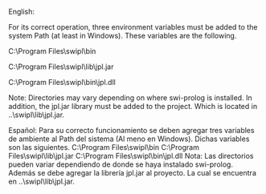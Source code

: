 English:

For its correct operation, three environment variables must be added to the system Path (at least in Windows). These variables are the following.

C:\Program Files\swipl\bin

C:\Program Files\swipl\lib\jpl.jar

C:\Program Files\swipl\bin\jpl.dll

Note: Directories may vary depending on where swi-prolog is installed.
In addition, the jpl.jar library must be added to the project. Which is located in ..\swipl\lib\jpl.jar.

Español:
Para su correcto funcionamiento se deben agregar tres variables de ambiente al Path del sistema (Al meno en Windows). Dichas variables son las siguientes.
C:\Program Files\swipl\bin
C:\Program Files\swipl\lib\jpl.jar
C:\Program Files\swipl\bin\jpl.dll
Nota: Las directorios pueden variar dependiendo de donde se haya instalado swi-prolog.
Además se debe agregar la librería jpl.jar al proyecto. La cual se encuentra en ..\swipl\lib\jpl.jar.
